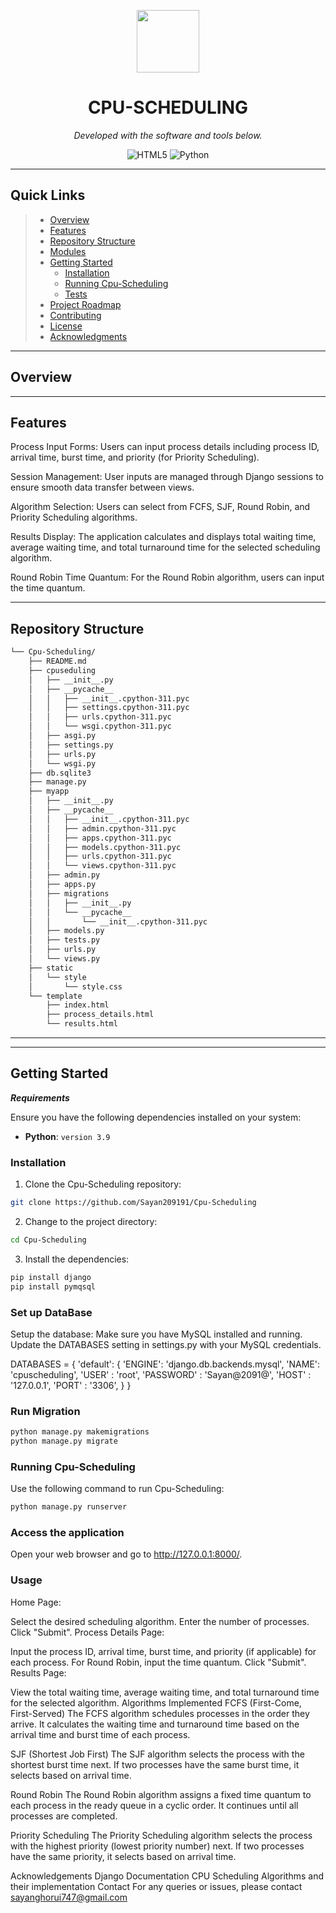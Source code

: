 <p align="center">
  <img src="https://cdn-icons-png.flaticon.com/512/6295/6295417.png" width="100" />
</p>
<p align="center">
    <h1 align="center">CPU-SCHEDULING</h1>
</p>


<p align="center">
		<em>Developed with the software and tools below.</em>
</p>
<p align="center">
	<img src="https://img.shields.io/badge/HTML5-E34F26.svg?style=flat&logo=HTML5&logoColor=white" alt="HTML5">
	<img src="https://img.shields.io/badge/Python-3776AB.svg?style=flat&logo=Python&logoColor=white" alt="Python">
</p>
<hr>

##  Quick Links

> - [ Overview](#-overview)
> - [ Features](#-features)
> - [ Repository Structure](#-repository-structure)
> - [ Modules](#-modules)
> - [ Getting Started](#-getting-started)
>   - [ Installation](#-installation)
>   - [ Running Cpu-Scheduling](#-running-Cpu-Scheduling)
>   - [ Tests](#-tests)
> - [ Project Roadmap](#-project-roadmap)
> - [ Contributing](#-contributing)
> - [ License](#-license)
> - [ Acknowledgments](#-acknowledgments)

---

##  Overview


---

##  Features

Process Input Forms: Users can input process details including process ID, arrival time, burst time, and priority (for Priority Scheduling).

Session Management: User inputs are managed through Django sessions to ensure smooth data transfer between views.

Algorithm Selection: Users can select from FCFS, SJF, Round Robin, and Priority Scheduling algorithms.

Results Display: The application calculates and displays total waiting time, average waiting time, and total turnaround time for the selected scheduling algorithm.

Round Robin Time Quantum: For the Round Robin algorithm, users can input the time quantum.

---

##  Repository Structure

```sh
└── Cpu-Scheduling/
    ├── README.md
    ├── cpuseduling
    │   ├── __init__.py
    │   ├── __pycache__
    │   │   ├── __init__.cpython-311.pyc
    │   │   ├── settings.cpython-311.pyc
    │   │   ├── urls.cpython-311.pyc
    │   │   └── wsgi.cpython-311.pyc
    │   ├── asgi.py
    │   ├── settings.py
    │   ├── urls.py
    │   └── wsgi.py
    ├── db.sqlite3
    ├── manage.py
    ├── myapp
    │   ├── __init__.py
    │   ├── __pycache__
    │   │   ├── __init__.cpython-311.pyc
    │   │   ├── admin.cpython-311.pyc
    │   │   ├── apps.cpython-311.pyc
    │   │   ├── models.cpython-311.pyc
    │   │   ├── urls.cpython-311.pyc
    │   │   └── views.cpython-311.pyc
    │   ├── admin.py
    │   ├── apps.py
    │   ├── migrations
    │   │   ├── __init__.py
    │   │   └── __pycache__
    │   │       └── __init__.cpython-311.pyc
    │   ├── models.py
    │   ├── tests.py
    │   ├── urls.py
    │   └── views.py
    ├── static
    │   └── style
    │       └── style.css
    └── template
        ├── index.html
        ├── process_details.html
        └── results.html
```

---


</details>

---

##  Getting Started

***Requirements***

Ensure you have the following dependencies installed on your system:

* **Python**: `version 3.9`

###  Installation

1. Clone the Cpu-Scheduling repository:

```sh
git clone https://github.com/Sayan209191/Cpu-Scheduling
```

2. Change to the project directory:

```sh
cd Cpu-Scheduling
```

3. Install the dependencies:

```sh
pip install django
pip install pymqsql
```
###  Set up DataBase
Setup the database:
Make sure you have MySQL installed and running. Update the DATABASES setting in settings.py with your MySQL credentials.

DATABASES = {
    'default': {
        'ENGINE': 'django.db.backends.mysql',
        'NAME': 'cpuscheduling',
        'USER' : 'root',
        'PASSWORD' : 'Sayan@2091@',
        'HOST' : '127.0.0.1',
        'PORT' : '3306',
    }
}
###  Run Migration
```sh
python manage.py makemigrations
python manage.py migrate
```
###  Running Cpu-Scheduling

Use the following command to run Cpu-Scheduling:

```sh
python manage.py runserver
```

###  Access the application

Open your web browser and go to http://127.0.0.1:8000/.

###  Usage

Home Page:

Select the desired scheduling algorithm.
Enter the number of processes.
Click "Submit".
Process Details Page:

Input the process ID, arrival time, burst time, and priority (if applicable) for each process.
For Round Robin, input the time quantum.
Click "Submit".
Results Page:

View the total waiting time, average waiting time, and total turnaround time for the selected algorithm.
Algorithms Implemented
FCFS (First-Come, First-Served)
The FCFS algorithm schedules processes in the order they arrive. It calculates the waiting time and turnaround time based on the arrival time and burst time of each process.

SJF (Shortest Job First)
The SJF algorithm selects the process with the shortest burst time next. If two processes have the same burst time, it selects based on arrival time.

Round Robin
The Round Robin algorithm assigns a fixed time quantum to each process in the ready queue in a cyclic order. It continues until all processes are completed.

Priority Scheduling
The Priority Scheduling algorithm selects the process with the highest priority (lowest priority number) next. If two processes have the same priority, it selects based on arrival time.

Acknowledgements
Django Documentation
CPU Scheduling Algorithms and their implementation
Contact
For any queries or issues, please contact sayanghorui747@gmail.com
